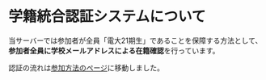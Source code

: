 # 学籍統合認証システムについて

当サーバーでは参加者が全員「電大21期生」であることを保障する方法として、**参加者全員に学校メールアドレスによる在籍確認**を行っています。

認証の流れは[参加方法のページ](/howtojoin)に移動しました。